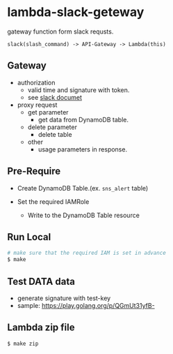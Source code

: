 # lambda-slack-geteway

gateway function form slack requsts.
```
slack(slash_command) -> API-Gateway -> Lambda(this)
```

## Gateway
- authorization
  - valid time and signature with token.
  - see [slack documet](https://api.slack.com/docs/verifying-requests-from-slack)
- proxy request
  - get parameter
    - get data from DynamoDB table.
  - delete parameter
    - delete table
  - other
    - usage parameters in response.

## Pre-Require
- Create DynamoDB Table.(ex. `sns_alert` table)

- Set the required IAMRole
  - Write to the DynamoDB Table resource

## Run Local
```bash
# make sure that the required IAM is set in advance
$ make
```

## Test DATA data
- generate signature with test-key
- sample: https://play.golang.org/p/QGmUt31yfB-

## Lambda zip file
```bash
$ make zip
```
